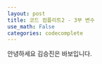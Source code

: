 ```yaml
---
layout: post
title: 코드 컴플리트2 - 3부 변수
use_math: False
categories: codecomplete
---
```


안녕하세요 김승진은 바보입니다.